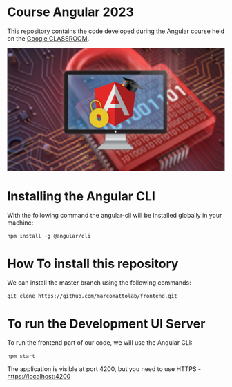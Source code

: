 # Course Angular 2023

This repository contains the code developed during the Angular course held on the [Google CLASSROOM](https://classroom.google.com/c/NjEwNzU1NzY5Mjg1?cjc=b7prsoy).

![Angular Course](https://github.com/marcomattolab/frontend/blob/main/angular-course.png)


# Installing the Angular CLI

With the following command the angular-cli will be installed globally in your machine:

    npm install -g @angular/cli 

# How To install this repository

We can install the master branch using the following commands:

    git clone https://github.com/marcomattolab/frontend.git
    
# To run the Development UI Server

To run the frontend part of our code, we will use the Angular CLI:

    npm start 

The application is visible at port 4200, but you need to use HTTPS - [https://localhost:4200](https://localhost:4200)
